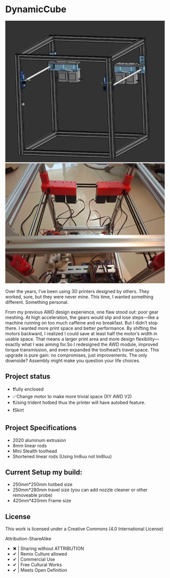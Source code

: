 # DynamicCube
![images/FullCad.webp](images/FullCad.webp)
![images/Top.webp](images/Top.webp)


Over the years, I’ve been using 3D printers designed by others. They worked, sure, but they were never mine. This time, I wanted something different. Something personal.

From my previous AWD design experience, one flaw stood out: poor gear meshing. At high acceleration, the gears would slip and lose steps—like a machine running on too much caffeine and no breakfast. But I didn’t stop there. I wanted more print space and better performance. By shifting the motors backward, I realized I could save at least half the motor’s width in usable space. That means a larger print area and more design flexibility—exactly what I was aiming for.So I redesigned the AWD module, improved torque transmission, and even expanded the toolhead’s travel space. This upgrade is pure gain: no compromises, just improvements. The only downside? Assembly might make you question your life choices.

## Project status
- ❗fully enclosed
- ✅Change motor to make more trivial space (XY AWD V2)
- ❗Using trident hotbed thus the printer will have autobed feature.
- ❗Skirt

## Project Specifications
- 2020 aluminum extrusion
- 8mm linear rods
- Mini Stealth toolhead
- Shortened linear rods (Using lm8uu not lm8luu)
    
## Current Setup my build:
- 250mm*250mm hotbed size
- 250mm*280mm travel size (you can add nozzle cleaner or other removeable probe)
- 420mm*420mm Frame size

## License

This work is licensed under a Creative Commons (4.0 International License)

Attribution-ShareAlike

- ✖ | Sharing without ATTRIBUTION
- ✔ | Remix Culture allowed
- ✔ | Commercial Use
- ✔ | Free Cultural Works
- ✔ | Meets Open Definition 
